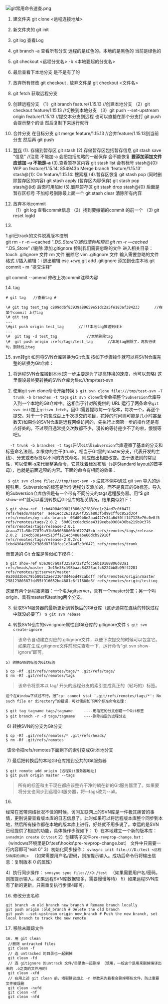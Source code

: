 ![git常用命令速查.png](http://upload-images.jianshu.io/upload_images/2773034-625981ef515681e2.png?imageMogr2/auto-orient/strip%7CimageView2/2/w/1240)

1. 建文件夹 git clone <远程连接地址>
2. 新文件夹的 git init 
3. git log 查看Log 

4. git branch -a 查看所有分支  远程的是红色的。本地的是黑色的 当前是绿色的
5. git checkout <远程分支名> -b <本地要起的分支名>
6. 最后查看下本地分支  是不是有了的

7. 放弃所有修改 git checkout .   放弃文件是 git checkout <文件名>
8. git fetch 获取远程分支

9. 创建远程分支
（1）git branch feature/1.15.13 //创建本地分支
（2）git checkout feature/1.15.13 //切换到本地分支
（3）git push --set-upstream origin feature/1.15.13 //提交本分支到远程 也可以直接在那个分支打 git push 会提示整个的话 然后复制下来运行就行

10. 合并分支
在目标分支 git merge feature/1.15.13 //合并feature/1.15.13到当前分支
然后再 git push

11. [暂存](http://blog.csdn.net/longxiaowu/article/details/26815433)
(1). 存储到暂存区 git stash 
(2).存储暂存区包括暂存信息 git stash save "信息" //注意 不能加-a  会把包括忽略的一起保存 会不能恢复    **要添加添加文件应该加 -u 不能是-a**
(3).查看暂存区内容 git stash list   会有标号
stash@{0}: WIP on feature/1.15.14: 854943b Merge branch 'feature/1.15.13'
stash@{1}: On feature/1.15.14: 搜索框
(4).暂存区恢复  git stash pop (同时删除暂存区的内容) git stash apply (暂存区内容保存)  git stash pop stash@{id} 后面可用加id
(5).删除暂存区  git stash drop stash@{0}  后面是暂存区标号  不加标号删除最上面一个 git  stash clear 清除所有内容

12. 放弃本地commit  
（1）git log 查看commit信息
（2）找到要撤销的commit 的前一个
（3)  git reset logId

13. 
1.git已track的文件脱离版本控制   
git rm - r -n —cached “*.DS_Store”//递归便利和预览
git rm -r —cached “*.DS_Store” //删除
添加.gitignore 控制我们需要忽略的文件
进入相关目录：
touch .gitignore 文件 rm 文件 删除它
vim .gitignore 文件  输入需要忽略的文件格式
//插入编辑：i  退出编辑 esc +:wq
git add .gitignore 添加到仓库本地
git commit - m “提交注释”

git commit --amend 修改上次commit注释内容

14. tag

  ```
  # git tag　　//查看tag #

  \# git tag test_tag c809ddbf83939a89659e51dc2a5fe183af384233　　　　//在某个commit 上打tag
  \# git tag
...
 \#git push origin test_tag　　　　//!!!本地tag推送到线上
...
  \#  git tag -d test_tag　　　　　　　　//本地删除tag
  \#  git push origin :refs/tags/test_tag　　　　//本地tag删除了，再执行该句，删除线上tag
  ```

 

15. svn转git
   如何将SVN仓库转换为Git仓库 
   按如下步骤操作就可以将SVN仓库完整的转换为Git仓库： 
   
   1) 将远程SVN仓库搬到本地(这一步主要是为了提高转换的速度，也可以忽略) 
    这里假设最终要转换的SVN仓库为file:///tmp/test-svn 
   
   2) 使用git svn clone命令开始转换 
      ` $ git svn clone file:///tmp/test-svn -T trunk -b branches -t tags `
     ` git svn clone `命令会把整个`Subversion`仓库导入到一个本地的Git仓库中。这相当于针对所提供的 URL 运行了两条命令`git svn init`加上`gitsvn fetch`。因Git需要提取每一个版本，每次一个，再逐个提交。对于一个包含成百上千次提交的项目，花掉的时间则可能是几小时甚至数天(如果你的SVN仓库是远程网络访问的，先执行上面第一步的操作还是有点好处的。不过项目通常提交次数都不少，漫长的等待是少不了的啦，慢慢等吧)。 
   
   `  -T trunk -b branches -t tags`告诉`Git`该`Subversion`仓库遵循了基本的分支和标签命名法则。如果你的主干(trunk，相当于Git里的master分支，代表开发的主线）、分支或者标签以不同的方式命名，则应做出相应改变。由于该法则的常见性，可以使用-s来代替整条命令，它意味着标准布局（s是Standard layout的首字母），也就是前面选项的内容。下面的命令有相同的效果：
   
   `  $ git svn clone file:///tmp/test-svn -s `
   注意本例中通过 git svn 导入的远程引用，Subversion的标签是当作远程分支添加的，而不是真正的Git标签。导入的Subversion仓库仿佛是有一个带有不同分支的tags远程服务器。用“$ git show-ref”就可以看到转换后Git仓库的相关情况，结果类似如下： 
   
   `$ git show-ref 
   1cbd4904d9982f386d87f88fce1c24ad7c0f0471 refs/heads/master 
   aee1ecc26318164f355a883f5d99cff0c852d3c4 refs/remotes/my-calc-branch 
   03d09b0e2aad427e34a6d50ff147128e76c0e0f5 refs/remotes/tags/2.0.2 
   50d02cc0adc9da4319eeba0900430ba219b9c376 refs/remotes/tags/release-2.0.1 
   4caaa711a50c77879a91b8b90380060f672745cb refs/remotes/tags/release-2.0.2 
   1c4cb508144c513ff1214c3488abe66dcb92916f refs/remotes/tags/release-2.0.2rc1 
   1cbd4904d9982f386d87f88fce1c24ad7c0f0471 refs/remotes/trunk `
   
   而普通的 Git 仓库是类似如下模样： 
   
   ` $ git show-ref 83e38c7a0af325a9722f2fdc56b10188806d83a1 refs/heads/master 
   3e15e38c198baac84223acfc6224bb8b99ff2281 refs/remotes/gitserver/master 
   0a30dd3b0c795b80212ae723640d4e5d48cabdff refs/remotes/origin/master 
   25812380387fdd55f916652be4881c6f11600d6f refs/remotes/origin/testing  `
   
   这里有两个远程服务器：一个名为gitserver，具有一个master分支；另一个叫origin，具有master和testing两个分支。 
   
   3) 获取SVN服务器的最新更新到转换后的Git仓库（这步通常在连续的转换过程中就没必要了） 
       `$ git svn rebase `
   
   4) 转换SVN仓库的svn:ignore属性到Git仓库的.gitignore文件 
      `$ git svn create-ignore `
   
   > 该命令自动建立对应的.gitignore文件，以便下次提交的时候可以包含它。如果在生成.gitignore文件前想先查看一下，运行命令“git svn show-ignore”即可。 
   
    5) 转换SVN的标签为Git标签 

 ```
$ cp -Rf .git/refs/remotes/tags/* .git/refs/tags/ 
$ rm -Rf .git/refs/remotes/tags 
 ```

> 该命令将原本以 tag/ 开头的远程分支的索引变成真正的（轻巧的）标签。 

    这个在Window下试过不行，报”cp: cannot stat `.git/refs/remotes/tags/*': No such file or directory“的错误，可以使用如下两个标准命令处理： 

```
$ git tag tagname tags/tagname     ----用指定的分支创建一个Git标签 
$ git branch -r -d tags/tagname    ----删除指定的远程分支 
```



​	6) 转换SVN的分支为Git分支 

    $ cp -Rf .git/refs/remotes/* .git/refs/heads/ 
    $ rm -Rf .git/refs/remotes 
​	该命令把refs/remotes下面剩下的索引变成Git本地分支 

​	7) 最后把转换后的本地Git仓库推到公共的Git服务器 

```
$ git remote add origin [远程Git服务器地址] 
$ git push origin master --tags 
```

> 所有的标签和主干现在都应该整齐干净的躺在新的Git服务器里了。如果要将分支也同步到远程Git服务器，将--tags改为--all。

16.
经常在宽带网络状况不佳的时候，访问互联网上的SVN库是一件极其痛苦的事情，更别说要查看版本库的日志信息了。此时如果可以将远程版本库整个同步到本地，然后所有操作都在本地的版本库上进行，好处就不用多说了。幸运的是SVN已经提供了相应的功能，具体操作步骤如下： 
1）在本地建立一个新的版本库： 
   ` svnadmin create D:\test `
2）创建钩子文件`pre-revprop-change.bat：`（windows环境里是D:\test\hooks\pre-revprop-change.bat） 文件中只需要一行内容即可“exit 0”
3）初始化同步操作： 
    `svnsync init file:///D:/test <远程SVN库的URL> `
    （如果需要用户名/密码，则按提示输入。成功后命令行将输出信息：复制版本 0 的属性） 

4）执行同步操作： 
    `svnsync sync file:///D:/test `
   （如果需要用户名/密码，则按提示输入。如果远程SVN库数据较多，需要慢慢等待） 
5）如果远程SVN库有了新的更新，只需重复执行步骤4即可。 


16. 修改分支名称

   ```
   git branch -m old_branch new_branch # Rename branch locally 
   git push origin :old_branch # Delete the old branch 
   git push --set-upstream origin new_branch # Push the new branch, set local branch to track the new remote
   ```

   

17. 移除未跟踪文件

   ```
   16. 用 git clean
   	//删除 untracked files
   	git clean -f
   	// 连 untracked 的目录也一起删掉
   	git clean -fd
   	// 连 gitignore 的untrack 文件/目录也一起删掉 （慎用，一般这个是用来删掉编译出来的 .o之类的文件用的）
   	git clean -xfd
   	// 在用上述 git clean 前，墙裂建议加上 -n 参数来先看看会删掉哪些文件，防止重要文件被误删
   	git clean -nxfd
   	git clean -nf
   	git clean -nfd
   ```

   

   